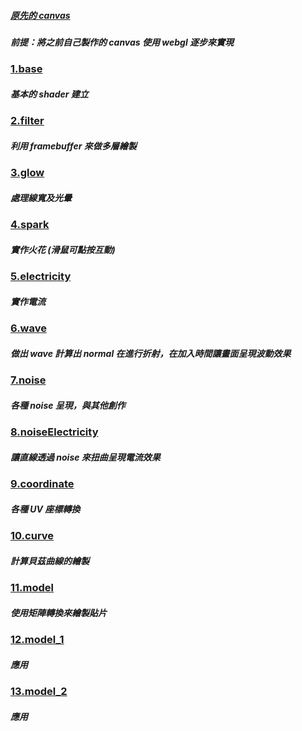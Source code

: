 ##### [原先的 canvas](https://virtools.github.io/electricity/demo3/)

##### 前提：將之前自己製作的 canvas 使用 webgl 逐步來實現

### [1.base](https://virtools.github.io/electricity_webgl/dist/1.base/)

##### 基本的 shader 建立

### [2.filter](https://virtools.github.io/electricity_webgl/dist/2.filter/)

##### 利用 framebuffer 來做多層繪製

### [3.glow](https://virtools.github.io/electricity_webgl/dist/3.glow/)

##### 處理線寬及光暈

### [4.spark](https://virtools.github.io/electricity_webgl/dist/4.spark/)

##### 實作火花 (滑鼠可點按互動)

### [5.electricity](https://virtools.github.io/electricity_webgl/dist/5.electricity/)

##### 實作電流

### [6.wave](https://virtools.github.io/electricity_webgl/dist/6.wave/)

##### 做出 wave 計算出 normal 在進行折射，在加入時間讓畫面呈現波動效果

### [7.noise](https://virtools.github.io/electricity_webgl/dist/7.noise/)

##### 各種 noise 呈現，與其他創作

### [8.noiseElectricity](https://virtools.github.io/electricity_webgl/dist/8.noiseElectricity/)

##### 讓直線透過 noise 來扭曲呈現電流效果

### [9.coordinate](https://virtools.github.io/electricity_webgl/dist/9.coordinate/)

##### 各種 UV 座標轉換

### [10.curve](https://virtools.github.io/electricity_webgl/dist/10.curve/)

##### 計算貝茲曲線的繪製

### [11.model](https://virtools.github.io/electricity_webgl/dist/11.model/)

##### 使用矩陣轉換來繪製貼片

### [12.model_1](https://virtools.github.io/electricity_webgl/dist/12.model_1/)

##### 應用

### [13.model_2](https://virtools.github.io/electricity_webgl/dist/13.model_2/)

##### 應用
